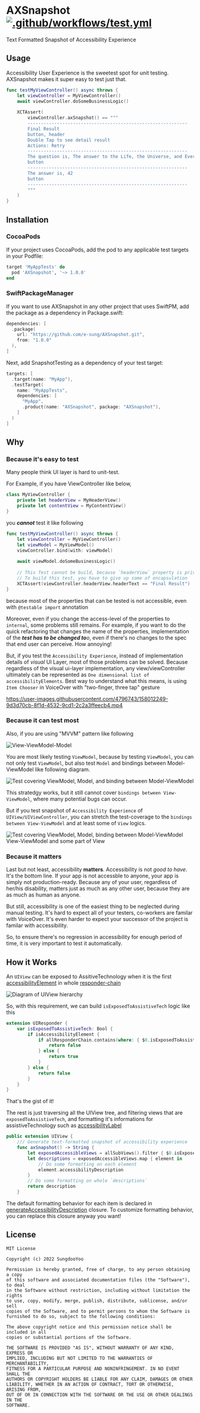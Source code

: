 # AXSnapshot [![.github/workflows/test.yml](https://github.com/e-sung/AXSnapshot/actions/workflows/test.yml/badge.svg)](https://github.com/e-sung/AXSnapshot/actions/workflows/test.yml) 

Text Formatted Snapshot of Accessibility Experience 

## Usage 

Accessibility User Experience is the sweetest spot for unit testing. 
AXSnapshot makes it super easy to test just that.

```swift
func testMyViewController() async throws {
    let viewController = MyViewController()
    await viewController.doSomeBusinessLogic()
    
    XCTAssert(
        viewController.axSnapshot() == """
        ------------------------------------------------------------
        Final Result
        button, header
        Double Tap to see detail result
        Actions: Retry
        ------------------------------------------------------------
        The question is, The answer to the Life, the Universe, and Everything
        button
        ------------------------------------------------------------
        The answer is, 42
        button
        ------------------------------------------------------------
        """
    )
}
```

## Installation 

### CocoaPods

If your project uses CocoaPods, add the pod to any applicable test targets in your Podfile:

```ruby
target 'MyAppTests' do
  pod 'AXSnapshot', '~> 1.0.0'
end
```

### SwiftPackageManager

If you want to use AXSnapshot in any other project that uses SwiftPM, add the package as a dependency in Package.swift:

```swift
dependencies: [
  .package(
    url: "https://github.com/e-sung/AXSnapshot.git",
    from: "1.0.0"
  ),
]
```

Next, add SnapshotTesting as a dependency of your test target:

```swift
targets: [
  .target(name: "MyApp"),
  .testTarget(
    name: "MyAppTests",
    dependencies: [
      "MyApp",
      .product(name: "AXSnapshot", package: "AXSnapshot"),
    ]
  )
]
```

## Why

### Because it's easy to test

Many people think UI layer is hard to unit-test. 

For Example, if you have ViewController like below,

```swift
class MyViewController {
    private let headerView = MyHeaderView()
    private let contentView = MyContentView()
}
```

you _**cannot**_ test it like following

```swift
func testMyViewController() async throws {
    let viewController = MyViewController()
    let viewModel = MyViewModel()
    viewController.bind(with: viewModel)
    
    await viewModel.doSomeBusinessLogic()
    
    // This Test cannot be build, because `headerView` property is private 
    // To build this test, you have to give up some of encapsulation
    XCTAssert(viewController.headerView.headerText == "Final Result")
}
```
because most of the properties that can be tested is not accessible, even with `@testable import` annotation

Moreover, even if you change the access-level of the properties to `internal`, some problems still remains.
For example, if you want to do the quick refactoring that changes the name of the properties, 
implementation of the _**test has to be changed to**o_, even if there's no changes to the spec that end user can perceive. How annoying!

But, if you test the `Accessibility Experience`, instead of implementation details of *visual* UI Layer, most of those problems can be solved.
Because regardless of the visual ui-layer implementation, any view/viewController ultimately can be represented as `One dimensional list of accessibilityElements`. 
Best way to understand what this means, is using `Item Chooser` in VoiceOver with "two-finger, three tap" gesture 



https://user-images.githubusercontent.com/4796743/158012249-9d3d70cb-8f1d-4532-9cd1-2c2a3ffeecb4.mp4


### Because it can test most

Also, if you are using "MVVM" pattern like following


![View-ViewModel-Model](https://user-images.githubusercontent.com/4796743/158011596-9ccfd732-c4e7-4534-bf64-ebae22fec39f.png)

You are most likely testing `ViewModel`, because by testing `ViewModel`, you can not only test `ViewModel`, but also test `Model` and bindings between Model-ViewModel like following diagram.


![Test covering ViewModel, Model, and binding between Model-ViewModel](https://user-images.githubusercontent.com/4796743/158013491-f0e72650-a7a3-492b-95ca-67534f0705cf.png)

This stratedgy works, but it still cannot cover `bindings between View-ViewModel`, where many potential bugs can occur. 

But if you test snapshot of `Accessibility Experience` of `UIView/UIViewController`, you can stretch the test-coverage to the `bindings between View-ViewModel` and at least some of `View` logics.

![Test covering ViewModel, Model, binding between Model-ViewModel View-ViewModel and some part of View ](https://user-images.githubusercontent.com/4796743/158013511-d1029cec-cae4-4440-a5ee-6d05b86b03ec.png)

### Because it matters 

Last but not least, accessibility **matters**. Accessibility is not _good to have_. It's the bottom line. 
If your app is not accessble to anyone, your app is simply not production-ready. 
Because any of your user, regardless of her/his disability, matters just as much as any other user, because they are as much as human as anyone.

But still, accessibility is one of the easiest thing to be neglected during manual testing. 
It's hard to expect all of your testers, co-workers are familar with VoiceOver. 
It's even harder to expect your successor of the project is familar with accessibility.

So, to ensure there's no regression in accessibility for enough period of time, it is very important to test it automatically. 

## How it Works 

An `UIView` can be exposed to AssitiveTechnology when it is the first [accessibilityElement](https://developer.apple.com/documentation/objectivec/nsobject/1615141-isaccessibilityelement) in whole [responder-chain](https://www.google.com/search?client=safari&rls=en&q=responder+chain&ie=UTF-8&oe=UTF-8)

![Diagram of UIView hierarchy](https://user-images.githubusercontent.com/4796743/158020789-42fd6873-258c-47cb-9929-9b3cd0fc12d6.png)

So, with this requirement, we can build `isExposedToAssistiveTech` logic like this 

```swift 
extension UIResponder {
    var isExposedToAssistiveTech: Bool {
        if isAccessibilityElement {
            if allResponderChain.contains(where: { $0.isExposedToAssistiveTech }) == true {
                return false
            } else {
                return true
            }
        } else {
            return false
        }
    }
}
```

That's the gist of it! 

The rest is just traversing all the UIView tree, and filtering views that are `exposedToAssistiveTech`, and formatting it's informations for assistiveTechnology such as [accessibilityLabel](https://www.google.com/search?client=safari&rls=en&q=accesbilitylabel&ie=UTF-8&oe=UTF-8)

```swift
public extension UIView {
    /// Generate text-formatted snapshot of accessibility experience
    func axSnapshot() -> String {
        let exposedAccessibleViews = allSubViews().filter { $0.isExposedToAssistiveTech } 
        let descriptions = exposedAccessibleViews.map { element in
            // Do some formatting on each element
            element.accessibilityDescription
        }
        // Do some formatting on whole `descriptions`
        return description
    }
```

The default formatting behavior for each item is declared in [generateAccessibilityDescription](https://github.com/e-sung/AXSnapshot/blob/main/Sources/AXSnapshot/AccessibilityDescription.swift) closure. To customize formatting behavior, you can replace this closure anyway you want! 




## License

```
MIT License

Copyright (c) 2022 SungdooYoo

Permission is hereby granted, free of charge, to any person obtaining a copy
of this software and associated documentation files (the "Software"), to deal
in the Software without restriction, including without limitation the rights
to use, copy, modify, merge, publish, distribute, sublicense, and/or sell
copies of the Software, and to permit persons to whom the Software is
furnished to do so, subject to the following conditions:

The above copyright notice and this permission notice shall be included in all
copies or substantial portions of the Software.

THE SOFTWARE IS PROVIDED "AS IS", WITHOUT WARRANTY OF ANY KIND, EXPRESS OR
IMPLIED, INCLUDING BUT NOT LIMITED TO THE WARRANTIES OF MERCHANTABILITY,
FITNESS FOR A PARTICULAR PURPOSE AND NONINFRINGEMENT. IN NO EVENT SHALL THE
AUTHORS OR COPYRIGHT HOLDERS BE LIABLE FOR ANY CLAIM, DAMAGES OR OTHER
LIABILITY, WHETHER IN AN ACTION OF CONTRACT, TORT OR OTHERWISE, ARISING FROM,
OUT OF OR IN CONNECTION WITH THE SOFTWARE OR THE USE OR OTHER DEALINGS IN THE
SOFTWARE.
```





